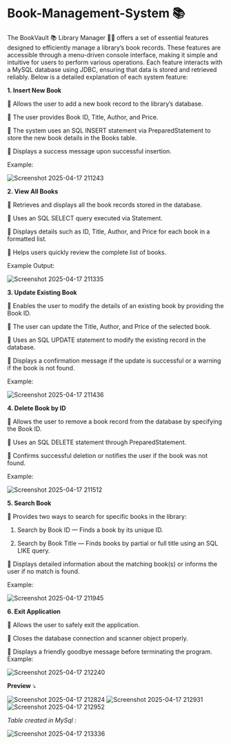 # Book-Management-System 📚

The BookVault 📚 Library Manager 🧑‍💼 offers a set of essential features designed to efficiently manage a library’s book records. These features are accessible through a menu-driven console interface, making it simple and intuitive for users to perform various operations. Each feature interacts with a MySQL database using JDBC, ensuring that data is stored and retrieved reliably.
Below is a detailed explanation of each system feature:

 **1. Insert New Book**

🌟 Allows the user to add a new book record to the library’s database.

🌟	The user provides Book ID, Title, Author, and Price.

🌟	The system uses an SQL INSERT statement via PreparedStatement to store the new book details in the Books table.

🌟	Displays a success message upon successful insertion.

Example:

![Screenshot 2025-04-17 211243](https://github.com/user-attachments/assets/23805eb9-4ed5-445b-a632-9d13046ec137)

**2. View All Books**
   
🌟	Retrieves and displays all the book records stored in the database.

🌟	Uses an SQL SELECT query executed via Statement.

🌟	Displays details such as ID, Title, Author, and Price for each book in a formatted list.

🌟	Helps users quickly review the complete list of books.

Example Output:

![Screenshot 2025-04-17 211335](https://github.com/user-attachments/assets/9dbd1165-16b6-417d-901c-c4f894e95888)

**3. Update Existing Book**
   
🌟	Enables the user to modify the details of an existing book by providing the Book ID.

🌟	The user can update the Title, Author, and Price of the selected book.

🌟	Uses an SQL UPDATE statement to modify the existing record in the database.

🌟	Displays a confirmation message if the update is successful or a warning if the book is not found.

Example:

![Screenshot 2025-04-17 211436](https://github.com/user-attachments/assets/c7a4254d-213e-4c89-af30-a04029798bb9)

 
**4. Delete Book by ID**
   
🌟	Allows the user to remove a book record from the database by specifying the Book ID.

🌟	Uses an SQL DELETE statement through PreparedStatement.

🌟	Confirms successful deletion or notifies the user if the book was not found.

Example:

![Screenshot 2025-04-17 211512](https://github.com/user-attachments/assets/5d905554-b332-4c96-ab11-032b421db627)

 
**5. Search Book**
   
🌟	Provides two ways to search for specific books in the library:

1.	Search by Book ID — Finds a book by its unique ID.
   
2.	Search by Book Title — Finds books by partial or full title using an SQL LIKE query.
   
🌟	Displays detailed information about the matching book(s) or informs the user if no match is found.

Example:

![Screenshot 2025-04-17 211945](https://github.com/user-attachments/assets/d2c70037-4603-46ea-8174-b8a95194eec4)


**6. Exit Application**
   
🌟	Allows the user to safely exit the application.

🌟	Closes the database connection and scanner object properly.

🌟	Displays a friendly goodbye message before terminating the program.
Example:

![Screenshot 2025-04-17 212240](https://github.com/user-attachments/assets/8f6e72b2-299a-4167-b67f-b387bcab4ded)


**Preview** ⤵️

![Screenshot 2025-04-17 212824](https://github.com/user-attachments/assets/ca177dcb-cccc-407d-8ea2-a615828af5ec)
![Screenshot 2025-04-17 212931](https://github.com/user-attachments/assets/7ff3aac4-d5ae-42cf-9e77-113b9e45d291)
![Screenshot 2025-04-17 212952](https://github.com/user-attachments/assets/d31c6e2c-b072-41c3-b0e9-27a8a7831a89)

_Table created in MySql :_

![Screenshot 2025-04-17 213336](https://github.com/user-attachments/assets/953a84e2-b349-4338-acc4-88a2c845fb40)





 
